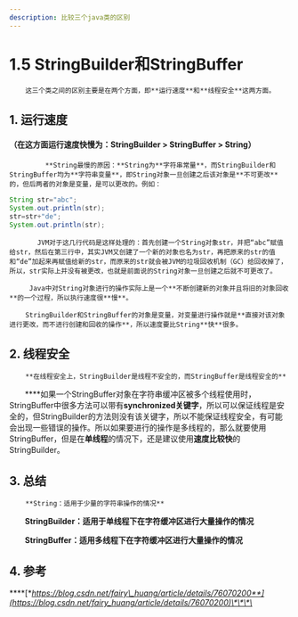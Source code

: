 ```yaml
---
description: 比较三个java类的区别
---
```


# 1.5 StringBuilder和StringBuffer

        这三个类之间的区别主要是在两个方面，即**运行速度**和**线程安全**这两方面。

## 1. 运行速度

#### （**在这方面运行速度快慢为：StringBuilder &gt; StringBuffer &gt; String**）

             **String最慢的原因：**String为**字符串常量**，而StringBuilder和StringBuffer均为**字符串变量**，即String对象一旦创建之后该对象是**不可更改**的，但后两者的对象是变量，是可以更改的。例如：

```java
String str="abc";
System.out.println(str);
str=str+"de";
System.out.println(str);
```

           JVM对于这几行代码是这样处理的：首先创建一个String对象str，并把“abc”赋值给str，然后在第三行中，其实JVM又创建了一个新的对象也名为str，再把原来的str的值和“de”加起来再赋值给新的str，而原来的str就会被JVM的垃圾回收机制（GC）给回收掉了，所以，str实际上并没有被更改，也就是前面说的String对象一旦创建之后就不可更改了。

         Java中对String对象进行的操作实际上是一个**不断创建新的对象并且将旧的对象回收**的一个过程，所以执行速度很**慢**。                     

        StringBuilder和StringBuffer的对象是变量，对变量进行操作就是**直接对该对象进行更改，而不进行创建和回收的操作**，所以速度要比String**快**很多。

##  **2. 线程安全**

        **在线程安全上，StringBuilder是线程不安全的，而StringBuffer是线程安全的**

　　****如果一个StringBuffer对象在字符串缓冲区被多个线程使用时，StringBuffer中很多方法可以带有**synchronized关键字**，所以可以保证线程是安全的，但StringBuilder的方法则没有该关键字，所以不能保证线程安全，有可能会出现一些错误的操作。所以如果要进行的操作是多线程的，那么就要使用StringBuffer，但是在**单线程**的情况下，还是建议使用**速度比较快**的StringBuilder。

## 3. 总结

        **String：适用于少量的字符串操作的情况**

　　**StringBuilder：适用于单线程下在字符缓冲区进行大量操作的情况**

　　**StringBuffer：适用多线程下在字符缓冲区进行大量操作的情况**

## **4. 参考**

\*\*\*\*[**https://blog.csdn.net/fairy\_huang/article/details/76070200**](https://blog.csdn.net/fairy_huang/article/details/76070200)\*\*\*\*

